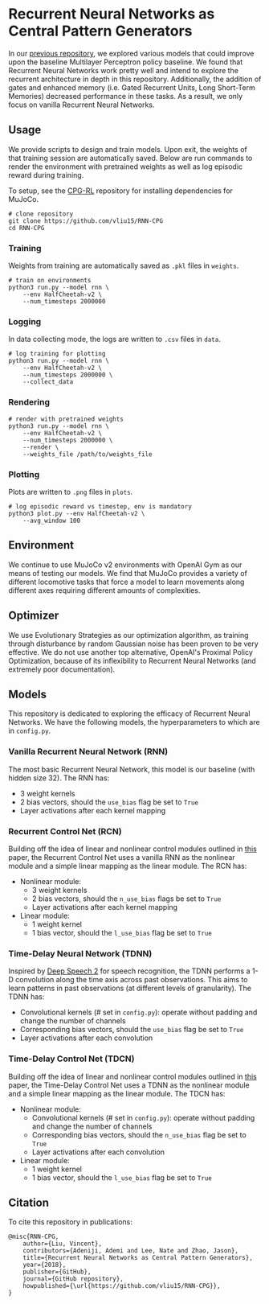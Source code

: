 # Recurrent Neural Networks as Central Pattern Generators
In our [previous repository](https://github.com/vliu15/CPG-RL), we explored various models that could improve upon the baseline Multilayer Perceptron policy baseline. We found that Recurrent Neural Networks work pretty well and intend to explore the recurrent architecture in depth in this repository. Additionally, the addition of gates and enhanced memory (i.e. Gated Recurrent Units, Long Short-Term Memories) decreased performance in these tasks. As a result, we only focus on vanilla Recurrent Neural Networks.

## Usage
We provide scripts to design and train models. Upon exit, the weights of that training session are automatically saved. Below are run commands to render the environment with pretrained weights as well as log episodic reward during training.

To setup, see the [CPG-RL](https://github.com/vliu15/CPG-RL) repository for installing dependencies for MuJoCo.
```
# clone repository
git clone https://github.com/vliu15/RNN-CPG
cd RNN-CPG
```

### Training
Weights from training are automatically saved as `.pkl` files in `weights`.
```
# train on environments
python3 run.py --model rnn \
    --env HalfCheetah-v2 \
    --num_timesteps 2000000
```

### Logging
In data collecting mode, the logs are written to `.csv` files in `data`.
```
# log training for plotting
python3 run.py --model rnn \
    --env HalfCheetah-v2 \
    --num_timesteps 2000000 \
    --collect_data
```

### Rendering
```
# render with pretrained weights
python3 run.py --model rnn \
    --env HalfCheetah-v2 \
    --num_timesteps 2000000 \
    --render \
    --weights_file /path/to/weights_file
```

### Plotting
Plots are written to `.png` files in `plots`.
```
# log episodic reward vs timestep, env is mandatory
python3 plot.py --env HalfCheetah-v2 \
    --avg_window 100
```

## Environment
We continue to use MuJoCo v2 environments with OpenAI Gym as our means of testing our models. We find that MuJoCo provides a variety of different locomotive tasks that force a model to learn movements along different axes requiring different amounts of complexities.

## Optimizer
We use Evolutionary Strategies as our optimization algorithm, as training through disturbance by random Gaussian noise has been proven to be very effective. We do not use another top alternative, OpenAI's Proximal Policy Optimization, because of its inflexibility to Recurrent Neural Networks (and extremely poor documentation).

## Models
This repository is dedicated to exploring the efficacy of Recurrent Neural Networks. We have the following models, the hyperparameters to which are in `config.py`.

### Vanilla Recurrent Neural Network (RNN)
The most basic Recurrent Neural Network, this model is our baseline (with hidden size 32). The RNN has:
- 3 weight kernels
- 2 bias vectors, should the `use_bias` flag be set to `True`
- Layer activations after each kernel mapping

### Recurrent Control Net (RCN)
Building off the idea of linear and nonlinear control modules outlined in [this](https://arxiv.org/abs/1802.08311) paper, the Recurrent Control Net uses a vanilla RNN as the nonlinear module and a simple linear mapping as the linear module. The RCN has:
- Nonlinear module:
  - 3 weight kernels
  - 2 bias vectors, should the `n_use_bias` flags be set to `True`
  - Layer activations after each kernel mapping
- Linear module:
  - 1 weight kernel
  - 1 bias vector, should the `l_use_bias` flag be set to `True`

### Time-Delay Neural Network (TDNN)
Inspired by [Deep Speech 2](https://arxiv.org/abs/1512.02595) for speech recognition, the TDNN performs a 1-D convolution along the time axis across past observations. This aims to learn patterns in past observations (at different levels of granularity). The TDNN has:
- Convolutional kernels (# set in `config.py`): operate without padding and change the number of channels
- Corresponding bias vectors, should the `use_bias` flag be set to `True`
- Layer activations after each convolution

### Time-Delay Control Net (TDCN)
Building off the idea of linear and nonlinear control modules outlined in [this](https://arxiv.org/abs/1802.08311) paper, the Time-Delay Control Net uses a TDNN as the nonlinear module and a simple linear mapping as the linear module. The TDCN has:
- Nonlinear module:
  - Convolutional kernels (# set in `config.py`): operate without padding and change the number of channels
  - Corresponding bias vectors, should the `n_use_bias` flag be set to `True`
  - Layer activations after each convolution
- Linear module:
  - 1 weight kernel
  - 1 bias vector, should the `l_use_bias` flag be set to `True`

## Citation
To cite this repository in publications:
```
@misc{RNN-CPG,
    author={Liu, Vincent},
    contributors={Adeniji, Ademi and Lee, Nate and Zhao, Jason},
    title={Recurrent Neural Networks as Central Pattern Generators},
    year={2018},
    publisher={GitHub},
    journal={GitHub repository},
    howpublished={\url{https://github.com/vliu15/RNN-CPG}},
}
```
